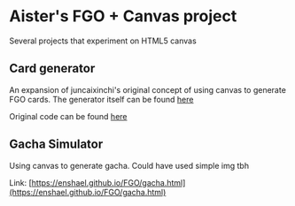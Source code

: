 # Aister's FGO + Canvas project
Several projects that experiment on HTML5 canvas

## Card generator

An expansion of juncaixinchi's original concept of using canvas to generate FGO cards. The generator itself can be found [here](https://enshael.github.io/FGO/fgo.html)

Original code can be found [here](https://github.com/juncaixinchi/FGO)

## Gacha Simulator

Using canvas to generate gacha. Could have used simple img tbh

Link: [https://enshael.github.io/FGO/gacha.html](https://enshael.github.io/FGO/gacha.html)
